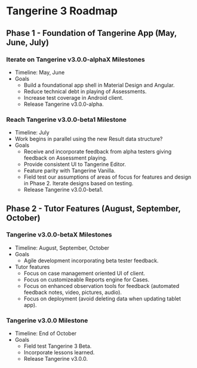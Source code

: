 # Tangerine 3 Roadmap

## Phase 1 - Foundation of Tangerine App (May, June, July)
### Iterate on Tangerine v3.0.0-alphaX Milestones
- Timeline: May, June
- Goals
  - Build a foundational app shell in Material Design and Angular.
  - Reduce technical debt in playing of Assessments.
  - Increase test coverage in Android client.
  - Release Tangerine v3.0.0-alpha.

### Reach Tangerine v3.0.0-beta1 Milestone
- Timeline: July
- Work begins in parallel using the new Result data structure?
- Goals
  - Receive and incorporate feedback from alpha testers giving feedback on Assessment playing.
  - Provide consistent UI to Tangerine Editor.
  - Feature parity with Tangerine Vanilla.
  - Field test our assumptions of areas of focus for features and design in Phase 2. Iterate designs based on testing.
  - Release Tangerine v3.0.0-beta1.

## Phase 2 - Tutor Features (August, September, October)
### Tangerine v3.0.0-betaX Milestones
- Timeline: August, September, October
- Goals
  - Agile development incorporating beta tester feedback.
- Tutor features
  - Focus on case management oriented UI of client. 
  - Focus on customizeable Reports engine for Cases.
  - Focus on enhanced observation tools for feedback (automated feedback notes, video, pictures, audio).
  - Focus on deployment (avoid deleting data when updating tablet app).

### Tangerine v3.0.0 Milestone
- Timeline: End of October
- Goals 
  - Field test Tangerine 3 Beta.
  - Incorporate lessons learned.
  - Release Tangerine v3.0.0.
